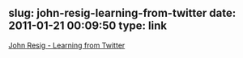 slug: john-resig-learning-from-twitter
date: 2011-01-21 00:09:50
type: link
---

[John Resig - Learning from Twitter](http://ejohn.org/blog/learning-from-twitter/)
